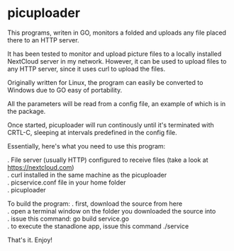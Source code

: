 # picuploader

This programs, writen in GO, monitors a folded and uploads any file placed
there to an HTTP server. 

It has been tested to monitor and upload picture files to a locally installed
NextCloud server in my network. However, it can be used to upload files to any
HTTP server, since it uses curl to upload the files.

Originally written for Linux, the program can easily be converted to Windows
due to GO easy of portability.

All the parameters will be read from a config file, an example of which is in 
the package.

Once started, picuploader will run continously until it's terminated with CRTL-C,
sleeping at intervals predefined in the config file.

Essentially, here's what you need to use this program:

. File server (usually HTTP) configured to receive files (take a look at https://nextcloud.com)
<br>
. curl installed in the same machine as the picuploader
<br>
. picservice.conf file in your home folder
<br>
. picuploader


To build the program:
. first, download the source from here
<br>
. open a terminal window on the folder you downloaded the source into
<br>
. issue this command:
  go build service.go
<br>
. to execute the stanadlone app, issue this command
  ./service   


That's it. Enjoy!

